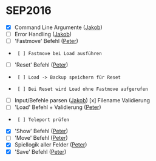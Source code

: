# SEP2016

- [x] Command Line Argumente ([Jakob](https://github.com/jguertl))
- [ ] Error Handling ([Jakob](https://github.com/jguertl))
- [ ] 'Fastmove' Befehl ([Peter](https://github.com/petbuer))
-      [ ] Fastmove bei Load ausführen
- [ ] 'Reset' Befehl ([Peter](https://github.com/petbuer))
-      [ ] Load -> Backup speichern für Reset
-      [ ] Bei Reset wird Load ohne Fastmove aufgerufen
- [ ] Input/Befehle parsen ([Jakob](https://github.com/jguertl))
       [x] Filename Validierung
- [ ] 'Load' Befehl + Validierung ([Peter](https://github.com/petbuer))
-      [ ] Teleport prüfen
- [x] 'Show' Befehl ([Peter](https://github.com/petbuer))
- [ ] 'Move' Befehl ([Peter](https://github.com/petbuer))
- [x] Spiellogik aller Felder ([Peter](https://github.com/petbuer))
- [x] 'Save' Befehl ([Peter](https://github.com/petbuer))
